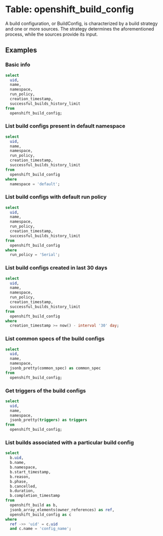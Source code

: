 # Table: openshift_build_config

A build configuration, or BuildConfig, is characterized by a build strategy and one or more sources. The strategy determines the aforementioned process, while the sources provide its input.

## Examples

### Basic info

```sql
select
  uid,
  name,
  namespace,
  run_policy,
  creation_timestamp,
  successful_builds_history_limit
from
  openshift_build_config;
```

### List build configs present in default namespace

```sql
select
  uid,
  name,
  namespace,
  run_policy,
  creation_timestamp,
  successful_builds_history_limit
from
  openshift_build_config
where
  namespace = 'default';
```

### List build configs with default run policy

```sql
select
  uid,
  name,
  namespace,
  run_policy,
  creation_timestamp,
  successful_builds_history_limit
from
  openshift_build_config
where
  run_policy = 'Serial';
```

### List build configs created in last 30 days

```sql
select
  uid,
  name,
  namespace,
  run_policy,
  creation_timestamp,
  successful_builds_history_limit
from
  openshift_build_config
where
  creation_timestamp >= now() - interval '30' day;
```

### List common specs of the build configs

```sql
select
  uid,
  name,
  namespace,
  jsonb_pretty(common_spec) as common_spec
from
  openshift_build_config;
```

### Get triggers of the build configs

```sql
select
  uid,
  name,
  namespace,
  jsonb_pretty(triggers) as triggers
from
  openshift_build_config;
```

### List builds associated with a particular build config

```sql
select
  b.uid,
  b.name,
  b.namespace,
  b.start_timestamp,
  b.reason,
  b.phase,
  b.cancelled,
  b.duration,
  b.completion_timestamp
from
  openshift_build as b,
  jsonb_array_elements(owner_references) as ref,
  openshift_build_config as c
where
  ref ->> 'uid' = c.uid
  and c.name = 'config_name';
```
